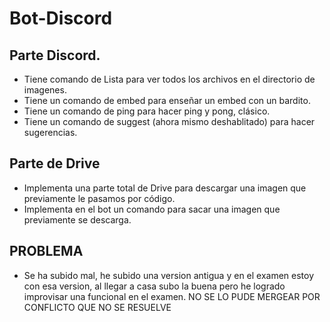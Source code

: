 # Bot-Discord

## Parte Discord.

- Tiene comando de Lista para ver todos los archivos en el directorio de imagenes.
- Tiene un comando de embed para enseñar un embed con un bardito.
- Tiene un comando de ping para hacer ping y pong, clásico.
- Tiene un comando de suggest (ahora mismo deshablitado) para hacer sugerencias.

## Parte de Drive

- Implementa una parte total de Drive para descargar una imagen que previamente le pasamos por código.
- Implementa en el bot un comando para sacar una imagen que previamente se descarga.

## PROBLEMA
- Se ha subido mal, he subido una version antigua y en el examen estoy con esa version, al llegar a casa subo la buena pero he logrado improvisar una funcional en el examen. NO SE LO PUDE MERGEAR POR CONFLICTO QUE NO SE RESUELVE

